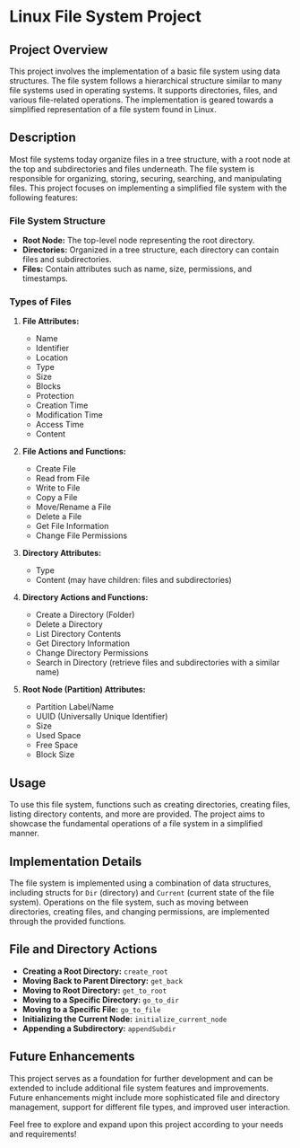# Linux File System Project

## Project Overview

This project involves the implementation of a basic file system using data structures. The file system follows a hierarchical structure similar to many file systems used in operating systems. It supports directories, files, and various file-related operations. The implementation is geared towards a simplified representation of a file system found in Linux.

## Description

Most file systems today organize files in a tree structure, with a root node at the top and subdirectories and files underneath. The file system is responsible for organizing, storing, securing, searching, and manipulating files. This project focuses on implementing a simplified file system with the following features:

### File System Structure

- **Root Node:** The top-level node representing the root directory.
- **Directories:** Organized in a tree structure, each directory can contain files and subdirectories.
- **Files:** Contain attributes such as name, size, permissions, and timestamps.

### Types of Files

1. **File Attributes:**
   - Name
   - Identifier
   - Location
   - Type
   - Size
   - Blocks
   - Protection
   - Creation Time
   - Modification Time
   - Access Time
   - Content

2. **File Actions and Functions:**
   - Create File
   - Read from File
   - Write to File
   - Copy a File
   - Move/Rename a File
   - Delete a File
   - Get File Information
   - Change File Permissions

3. **Directory Attributes:**
   - Type
   - Content (may have children: files and subdirectories)

4. **Directory Actions and Functions:**
   - Create a Directory (Folder)
   - Delete a Directory
   - List Directory Contents
   - Get Directory Information
   - Change Directory Permissions
   - Search in Directory (retrieve files and subdirectories with a similar name)

5. **Root Node (Partition) Attributes:**
   - Partition Label/Name
   - UUID (Universally Unique Identifier)
   - Size
   - Used Space
   - Free Space
   - Block Size

## Usage

To use this file system, functions such as creating directories, creating files, listing directory contents, and more are provided. The project aims to showcase the fundamental operations of a file system in a simplified manner.

## Implementation Details

The file system is implemented using a combination of data structures, including structs for `Dir` (directory) and `Current` (current state of the file system). Operations on the file system, such as moving between directories, creating files, and changing permissions, are implemented through the provided functions.

## File and Directory Actions

- **Creating a Root Directory:** `create_root`
- **Moving Back to Parent Directory:** `get_back`
- **Moving to Root Directory:** `get_to_root`
- **Moving to a Specific Directory:** `go_to_dir`
- **Moving to a Specific File:** `go_to_file`
- **Initializing the Current Node:** `initialize_current_node`
- **Appending a Subdirectory:** `appendSubdir`

## Future Enhancements

This project serves as a foundation for further development and can be extended to include additional file system features and improvements. Future enhancements might include more sophisticated file and directory management, support for different file types, and improved user interaction.

Feel free to explore and expand upon this project according to your needs and requirements!

